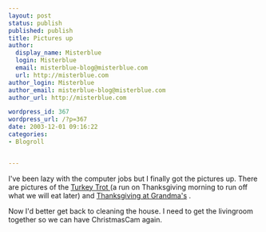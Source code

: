 ```yaml
---
layout: post
status: publish
published: publish
title: Pictures up
author:
  display_name: Misterblue
  login: Misterblue
  email: misterblue-blog@misterblue.com
  url: http://misterblue.com
author_login: Misterblue
author_email: misterblue-blog@misterblue.com
author_url: http://misterblue.com

wordpress_id: 367
wordpress_url: /?p=367
date: 2003-12-01 09:16:22
categories:
- Blogroll


---
```

<p>
I've been lazy with the computer jobs but I finally got the pictures up.
There are pictures of the
<a href="http://pics.misterblue.com/20031127-TurkeyTrot">Turkey Trot </a>
(a run on Thanksgiving morning to run off what we will eat later)
and
<a href="http://pics.misterblue.com/20031127-Thanksgiving">Thanksgiving at Grandma's</a>
.
</p>
<p>
Now I'd better get back to cleaning the house.
I need to get the livingroom together so we can have
ChristmasCam
again.
</p>
